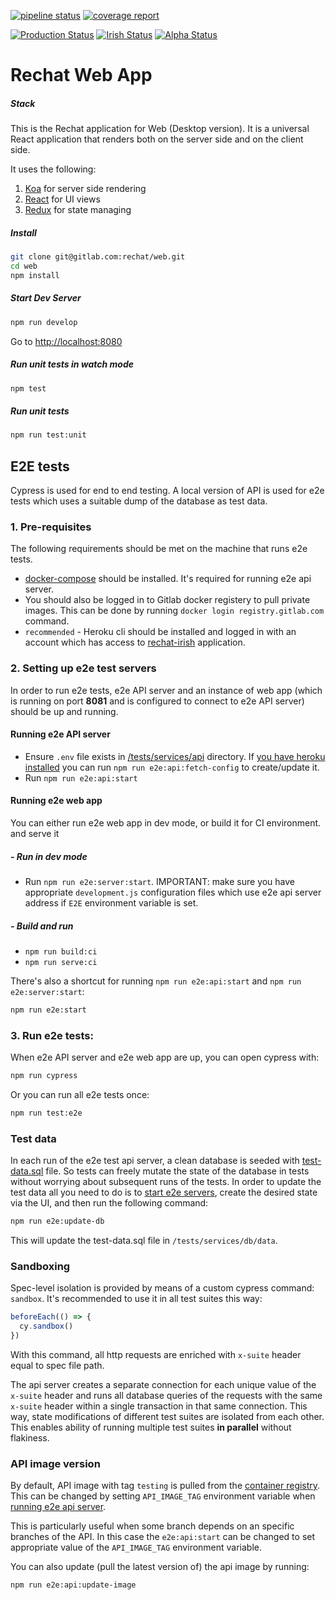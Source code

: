 [![pipeline status](https://gitlab.com/rechat/web/badges/stage/pipeline.svg)](https://gitlab.com/rechat/web/commits/stage)
[![coverage report](https://gitlab.com/rechat/web/badges/stage/coverage.svg)](https://gitlab.com/rechat/web/commits/stage)

[![Production Status](https://img.shields.io/website/https/rechat.com.svg?label=production&logo=data%3Aimage%2Fpng%3Bbase64%2CiVBORw0KGgoAAAANSUhEUgAAABcAAAAXCAYAAADgKtSgAAAABGdBTUEAALGPC%2FxhBQAAACBjSFJNAAB6JgAAgIQAAPoAAACA6AAAdTAAAOpgAAA6mAAAF3CculE8AAAABmJLR0QA%2FwD%2FAP%2BgvaeTAAAAB3RJTUUH4wcDFRAvB2%2F%2B4QAAAzVJREFUSMe1lW9oVXUYxz%2FP756zF6mpu8GWlm1sVKOEtphZRhAUkm8GFeRbCyuIEHoVGPZnDHpVQYik%2BKqMQCipGUR%2FrEZSE5aZy2G65mw1Xfdm0%2B3e7d7z%2B%2FbinPt3VljrCw%2Fnz%2FM7n%2BfPeX7nGHfkAEJgE%2FA40AU0JveMf5aAApAFhoDdwIdAwViXC4CnMHYk0P%2BqLOIlYKfRnevB2AukFwFcUgbxWIDYushggDRia4DoQouMjtUVoErWKQfOVbkFxSJIgLtieDpAhBCPxbZHAu5b74iihC0YnxT7P44Y%2BNbjrwweBghDMb3zJuOBuxem%2BPD9jid7Cxw45OMKlFgpmrtsZRaUF1T1fSor9n%2FkCUPoudfRlDae3hzwydfzXJoFZ9C62ri51SgUYfiUmJjSgl1RgVslwC%2FnxI5XC2QvQtAXsuXBFC2rjZVLjUszYktPiu1PBNywyog8nDgttr9WoH%2FA1wQIyhmrAl%2B53HhoYwqXgjtvi%2Bs9nxF%2FTIvuDkfftoDGFcbng55lS6B7rePlZ0KOn5pnbELlFgVlaFXENauMN3pDJDCD7AWx6%2B2I6Quw8S5H0zXG8ZPihdeLNKWNXS8aHW3G%2BrWOsfGozKrteZL5xRkYOys62o0ggH3ve%2FZ9EIGD65vjJ29sMd7bGeIMrl5qOAfN6eQl%2B3p4lX4a9zz6bIHdfSFdtzo2dBnNaWNiUuTn4jW%2Fnhfv9EfMFaAhAC8YPJZk50tDpKqsVSli9Kx460CEBJ23ODZvSkERvh%2FxSLDkKjj3mzg2IpYvMwaOeA4P%2BcpgCKA9J9pysvac3ny3KEn67odIjZ05rdmQ1%2FBJL0k68aNXyz15Na%2FL69DhSPX67KtI6dvzoi0n2mNLseK55wEzQVOjMTML3xwVXwx6prIwOwO5PExMitEzYnhEfHnEk%2F0dpqfF6TPQ%2F2nEK3sjRn9WdRdktObmgIbSqNdUlewLKzmIe4uPfUFD7CvOJ9%2BfVM2rmw%2FwZIBr6wamLJE8uGBzQ7FQe103HBkHDP0ltSZCXXT9zbpYQw6xB5Epf4hKprrzavOXOfoafwaxxyEOAr2I7ALIv7NswjtoXPf%2F%2Ff3%2FBE6QqvFOmYLKAAAAJXRFWHRkYXRlOmNyZWF0ZQAyMDE5LTA3LTAzVDIxOjE2OjQ3LTA0OjAwX1rUJwAAACV0RVh0ZGF0ZTptb2RpZnkAMjAxOS0wNy0wM1QyMToxNjo0Ny0wNDowMC4HbJsAAAAASUVORK5CYII%3D)](https://rechat.com)
[![Irish Status](https://img.shields.io/website/https/irish.rechat.com.svg?label=irish&logo=data%3Aimage%2Fpng%3Bbase64%2CiVBORw0KGgoAAAANSUhEUgAAABcAAAAXCAYAAADgKtSgAAAABGdBTUEAALGPC%2FxhBQAAACBjSFJNAAB6JgAAgIQAAPoAAACA6AAAdTAAAOpgAAA6mAAAF3CculE8AAAABmJLR0QA%2FwD%2FAP%2BgvaeTAAAAB3RJTUUH4wcDFRAvB2%2F%2B4QAAAzVJREFUSMe1lW9oVXUYxz%2FP756zF6mpu8GWlm1sVKOEtphZRhAUkm8GFeRbCyuIEHoVGPZnDHpVQYik%2BKqMQCipGUR%2FrEZSE5aZy2G65mw1Xfdm0%2B3e7d7z%2B%2FbinPt3VljrCw%2Fnz%2FM7n%2BfPeX7nGHfkAEJgE%2FA40AU0JveMf5aAApAFhoDdwIdAwViXC4CnMHYk0P%2BqLOIlYKfRnevB2AukFwFcUgbxWIDYushggDRia4DoQouMjtUVoErWKQfOVbkFxSJIgLtieDpAhBCPxbZHAu5b74iihC0YnxT7P44Y%2BNbjrwweBghDMb3zJuOBuxem%2BPD9jid7Cxw45OMKlFgpmrtsZRaUF1T1fSor9n%2FkCUPoudfRlDae3hzwydfzXJoFZ9C62ri51SgUYfiUmJjSgl1RgVslwC%2FnxI5XC2QvQtAXsuXBFC2rjZVLjUszYktPiu1PBNywyog8nDgttr9WoH%2FA1wQIyhmrAl%2B53HhoYwqXgjtvi%2Bs9nxF%2FTIvuDkfftoDGFcbng55lS6B7rePlZ0KOn5pnbELlFgVlaFXENauMN3pDJDCD7AWx6%2B2I6Quw8S5H0zXG8ZPihdeLNKWNXS8aHW3G%2BrWOsfGozKrteZL5xRkYOys62o0ggH3ve%2FZ9EIGD65vjJ29sMd7bGeIMrl5qOAfN6eQl%2B3p4lX4a9zz6bIHdfSFdtzo2dBnNaWNiUuTn4jW%2Fnhfv9EfMFaAhAC8YPJZk50tDpKqsVSli9Kx460CEBJ23ODZvSkERvh%2FxSLDkKjj3mzg2IpYvMwaOeA4P%2BcpgCKA9J9pysvac3ny3KEn67odIjZ05rdmQ1%2FBJL0k68aNXyz15Na%2FL69DhSPX67KtI6dvzoi0n2mNLseK55wEzQVOjMTML3xwVXwx6prIwOwO5PExMitEzYnhEfHnEk%2F0dpqfF6TPQ%2F2nEK3sjRn9WdRdktObmgIbSqNdUlewLKzmIe4uPfUFD7CvOJ9%2BfVM2rmw%2FwZIBr6wamLJE8uGBzQ7FQe103HBkHDP0ltSZCXXT9zbpYQw6xB5Epf4hKprrzavOXOfoafwaxxyEOAr2I7ALIv7NswjtoXPf%2F%2Ff3%2FBE6QqvFOmYLKAAAAJXRFWHRkYXRlOmNyZWF0ZQAyMDE5LTA3LTAzVDIxOjE2OjQ3LTA0OjAwX1rUJwAAACV0RVh0ZGF0ZTptb2RpZnkAMjAxOS0wNy0wM1QyMToxNjo0Ny0wNDowMC4HbJsAAAAASUVORK5CYII%3D)](https://irish.rechat.com)
[![Alpha Status](https://img.shields.io/website/https/alpha.rechat.com.svg?label=alpha&logo=data%3Aimage%2Fpng%3Bbase64%2CiVBORw0KGgoAAAANSUhEUgAAABcAAAAXCAYAAADgKtSgAAAABGdBTUEAALGPC%2FxhBQAAACBjSFJNAAB6JgAAgIQAAPoAAACA6AAAdTAAAOpgAAA6mAAAF3CculE8AAAABmJLR0QA%2FwD%2FAP%2BgvaeTAAAAB3RJTUUH4wcDFRAvB2%2F%2B4QAAAzVJREFUSMe1lW9oVXUYxz%2FP756zF6mpu8GWlm1sVKOEtphZRhAUkm8GFeRbCyuIEHoVGPZnDHpVQYik%2BKqMQCipGUR%2FrEZSE5aZy2G65mw1Xfdm0%2B3e7d7z%2B%2FbinPt3VljrCw%2Fnz%2FM7n%2BfPeX7nGHfkAEJgE%2FA40AU0JveMf5aAApAFhoDdwIdAwViXC4CnMHYk0P%2BqLOIlYKfRnevB2AukFwFcUgbxWIDYushggDRia4DoQouMjtUVoErWKQfOVbkFxSJIgLtieDpAhBCPxbZHAu5b74iihC0YnxT7P44Y%2BNbjrwweBghDMb3zJuOBuxem%2BPD9jid7Cxw45OMKlFgpmrtsZRaUF1T1fSor9n%2FkCUPoudfRlDae3hzwydfzXJoFZ9C62ri51SgUYfiUmJjSgl1RgVslwC%2FnxI5XC2QvQtAXsuXBFC2rjZVLjUszYktPiu1PBNywyog8nDgttr9WoH%2FA1wQIyhmrAl%2B53HhoYwqXgjtvi%2Bs9nxF%2FTIvuDkfftoDGFcbng55lS6B7rePlZ0KOn5pnbELlFgVlaFXENauMN3pDJDCD7AWx6%2B2I6Quw8S5H0zXG8ZPihdeLNKWNXS8aHW3G%2BrWOsfGozKrteZL5xRkYOys62o0ggH3ve%2FZ9EIGD65vjJ29sMd7bGeIMrl5qOAfN6eQl%2B3p4lX4a9zz6bIHdfSFdtzo2dBnNaWNiUuTn4jW%2Fnhfv9EfMFaAhAC8YPJZk50tDpKqsVSli9Kx460CEBJ23ODZvSkERvh%2FxSLDkKjj3mzg2IpYvMwaOeA4P%2BcpgCKA9J9pysvac3ny3KEn67odIjZ05rdmQ1%2FBJL0k68aNXyz15Na%2FL69DhSPX67KtI6dvzoi0n2mNLseK55wEzQVOjMTML3xwVXwx6prIwOwO5PExMitEzYnhEfHnEk%2F0dpqfF6TPQ%2F2nEK3sjRn9WdRdktObmgIbSqNdUlewLKzmIe4uPfUFD7CvOJ9%2BfVM2rmw%2FwZIBr6wamLJE8uGBzQ7FQe103HBkHDP0ltSZCXXT9zbpYQw6xB5Epf4hKprrzavOXOfoafwaxxyEOAr2I7ALIv7NswjtoXPf%2F%2Ff3%2FBE6QqvFOmYLKAAAAJXRFWHRkYXRlOmNyZWF0ZQAyMDE5LTA3LTAzVDIxOjE2OjQ3LTA0OjAwX1rUJwAAACV0RVh0ZGF0ZTptb2RpZnkAMjAxOS0wNy0wM1QyMToxNjo0Ny0wNDowMC4HbJsAAAAASUVORK5CYII%3D)](https://alpha.rechat.com)

# Rechat Web App

##### Stack

This is the Rechat application for Web (Desktop version). It is a universal React application that renders both on the server side and on the client side.

It uses the following:
1. [Koa](https://koajs.com) for server side rendering
2. [React](https://facebook.github.io/react/) for UI views
3. [Redux](https://github.com/reactjs/redux) for state managing

##### Install
```bash
git clone git@gitlab.com:rechat/web.git
cd web
npm install
```

##### Start Dev Server
```bash
npm run develop
```
Go to [http://localhost:8080](http://localhost:8080)


##### Run unit tests in watch mode
```bash
npm test
```

##### Run unit tests
```bash
npm run test:unit
```

## E2E tests

Cypress is used for end to end testing. A local version of API is used for e2e
tests which uses a suitable dump of the database as test data.

### 1. Pre-requisites
The following requirements should be met on the machine that runs e2e tests.

- [docker-compose][docker-compose] should be installed. It's required for 
  running e2e api server.
- You should also be logged in to Gitlab docker registery to pull private images. This can be done by running `docker login registry.gitlab.com` command.
- `recommended` - Heroku cli should be installed and logged in with an account 
  which has access to [rechat-irish](heroku-irish) application.

### 2. Setting up e2e test servers
In order to run e2e tests, e2e API server and an instance of web app (which is
running on port **8081** and is configured to connect to e2e API server) should be
up and running.

#### Running e2e API server
- Ensure `.env` file exists in [/tests/services/api](/tests/services/api) 
  directory. If [you have heroku installed](#1-pre-requisites) you can run
  `npm run e2e:api:fetch-config` to create/update it.
- Run `npm run e2e:api:start`

#### Running e2e web app
You can either run e2e web app in dev mode, or build it for CI environment.
and serve it
##### - Run in dev mode
- Run `npm run e2e:server:start`. IMPORTANT: make sure you have appropriate
  `development.js` configuration files which use e2e api server address
  if `E2E` environment variable is set.
##### - Build and run
- `npm run build:ci`
- `npm run serve:ci`

There's also a shortcut for running `npm run e2e:api:start` and
`npm run e2e:server:start`:

```bash
npm run e2e:start
```

### 3. Run e2e tests:
When e2e API server and e2e web app are up, you can open cypress with:

```bash
npm run cypress
```

Or you can run all e2e tests once:
```bash
npm run test:e2e
```

### Test data
In each run of the e2e test api server, a clean database is seeded with
[test-data.sql](/tests/services/db/test-data.sql) file. So tests can freely
mutate the state of the database in tests without worrying about subsequent 
runs of the tests. In order to update the test data all you need to do is to 
[start e2e servers](#2-setting-up-e2e-test-servers), create the desired state
via the UI, and then run the following command:

```bash
npm run e2e:update-db
```

This will update the test-data.sql file in `/tests/services/db/data`.

### Sandboxing
Spec-level isolation is provided by means of a custom cypress command: `sandbox`. 
It's recommended to use it in all test suites this way:
```javascript
beforeEach(() => {
  cy.sandbox()
})
```

With this command, all http requests are enriched with `x-suite` header equal to
spec file path.

The api server creates a separate connection for each unique value of the 
`x-suite` header and runs all database queries of the requests with the same 
`x-suite` header within a single transaction in that same connection.
This way, state modifications of different test suites are isolated from 
each other. This enables ability of running multiple test suites **in parallel**
without flakiness.

### API image version
By default, API image with tag `testing` is pulled from the 
[container registry][container-registry]. This can be changed by setting
`API_IMAGE_TAG` environment variable when 
[running e2e api server](#running-e2e-api-server).

This is particularly useful when some branch depends on an specific
branches of the API. In this case the `e2e:api:start` can be changed to 
set appropriate value of the `API_IMAGE_TAG` environment variable.

You can also update (pull the latest version of) the api image by running:

```bash
npm run e2e:api:update-image
```


[heroku-irish]: https://dashboard.heroku.com/apps/rechat-irish
[docker-compose]: https://docs.docker.com/compose/install/
[container-registry]: https://gitlab.com/rechat/server/container_registry
